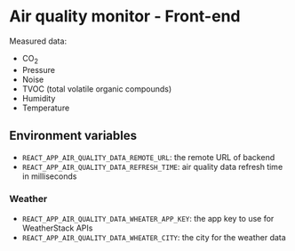 # Air quality monitor - Front-end

Measured data:

- CO<sub>2</sub>
- Pressure
- Noise
- TVOC (total volatile organic compounds)
- Humidity
- Temperature

## Environment variables

- `REACT_APP_AIR_QUALITY_DATA_REMOTE_URL`: the remote URL of backend
- `REACT_APP_AIR_QUALITY_DATA_REFRESH_TIME`: air quality data refresh time in milliseconds

### Weather

- `REACT_APP_AIR_QUALITY_DATA_WHEATER_APP_KEY`: the app key to use for WeatherStack APIs
- `REACT_APP_AIR_QUALITY_DATA_WHEATER_CITY`: the city for the weather data

